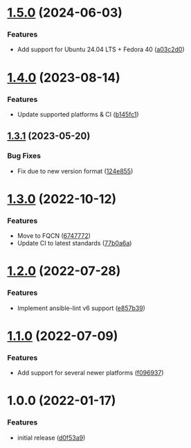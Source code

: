 # [1.5.0](https://github.com/de-it-krachten/ansible-role-github_cli/compare/v1.4.0...v1.5.0) (2024-06-03)


### Features

* Add support for Ubuntu 24.04 LTS + Fedora 40 ([a03c2d0](https://github.com/de-it-krachten/ansible-role-github_cli/commit/a03c2d050763b9b3b5afbe1a61bd3158ba46572f))

# [1.4.0](https://github.com/de-it-krachten/ansible-role-github_cli/compare/v1.3.1...v1.4.0) (2023-08-14)


### Features

* Update supported platforms & CI ([b145fc1](https://github.com/de-it-krachten/ansible-role-github_cli/commit/b145fc1b139f465b2031716c5ea445d9895a3720))

## [1.3.1](https://github.com/de-it-krachten/ansible-role-github_cli/compare/v1.3.0...v1.3.1) (2023-05-20)


### Bug Fixes

* Fix due to new version format ([124e855](https://github.com/de-it-krachten/ansible-role-github_cli/commit/124e85522db07a3f6685ec70f9fde8d52fc37dd9))

# [1.3.0](https://github.com/de-it-krachten/ansible-role-github_cli/compare/v1.2.0...v1.3.0) (2022-10-12)


### Features

* Move to FQCN ([6747772](https://github.com/de-it-krachten/ansible-role-github_cli/commit/6747772b2271d7852ae69eeebc542fa52f38613f))
* Update CI to latest standards ([77b0a6a](https://github.com/de-it-krachten/ansible-role-github_cli/commit/77b0a6a08ccf0b9176c7769a1b081dfe7cdef1e0))

# [1.2.0](https://github.com/de-it-krachten/ansible-role-github_cli/compare/v1.1.0...v1.2.0) (2022-07-28)


### Features

* Implement ansible-lint v6 support ([e857b39](https://github.com/de-it-krachten/ansible-role-github_cli/commit/e857b396a18237258a199906971f7ab1ed6ae080))

# [1.1.0](https://github.com/de-it-krachten/ansible-role-github_cli/compare/v1.0.0...v1.1.0) (2022-07-09)


### Features

* Add support for several newer platforms ([f096937](https://github.com/de-it-krachten/ansible-role-github_cli/commit/f09693779dc91defcafd2b4e74c8c8bbff409fdf))

# 1.0.0 (2022-01-17)


### Features

* initial release ([d0f53a9](https://github.com/de-it-krachten/ansible-role-github_cli/commit/d0f53a9417c0a6da614aaf29fe09b74539299c14))
